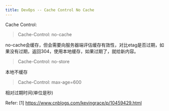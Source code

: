 ```yaml
---
title: DevOps -- Cache Control No Cache
---
```


Cache Control:

> Cache-Control: no-cache

no-cache会缓存，但会需要向服务器端评估缓存有效性，对比etag是否过期，如果没有过期，返回304，使用本地缓存，如果过期了，就给新内容。

> Cache-Control: no-store

本地不缓存

> Cache-Control: max-age=600

相对过期时间(单位是秒)


Refer:
[1] https://www.cnblogs.com/kevingrace/p/10459429.html
